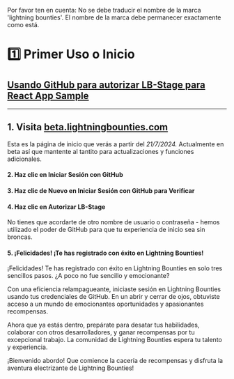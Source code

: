 Por favor ten en cuenta: No se debe traducir el nombre de la marca 'lightning bounties'. El nombre de la marca debe permanecer exactamente como está.

# 1️⃣ Primer Uso o Inicio

## [Usando GitHub para autorizar LB-Stage para React App Sample](https://app.tango.us/app/workflow/9dd6e3fd-f7bd-41a8-bb9d-21593979b90e?utm\_source=markdown\&utm\_medium=markdown\&utm\_campaign=workflow%20export%20links)

***

## 1. Visita [beta.lightningbounties.com](first-time-onboarding.md#id-1.-visit-beta.lightningbounties.com)

Esta es la página de inicio que verás a partir del _21/7/2024._ Actualmente en beta así que mantente al tantito para actualizaciones y funciones adicionales.

#### 2. Haz clic en Iniciar Sesión con GitHub

#### 3. Haz clic de Nuevo en Iniciar Sesión con GitHub para Verificar

#### 4. Haz clic en Autorizar LB-Stage

No tienes que acordarte de otro nombre de usuario o contraseña - hemos utilizado el poder de GitHub para que tu experiencia de inicio sea sin broncas.

#### 5. ¡Felicidades! ¡Te has registrado con éxito en Lightning Bounties!

¡Felicidades! Te has registrado con éxito en Lightning Bounties en solo tres sencillos pasos. ¿A poco no fue sencillo y emocionante?

Con una eficiencia relampagueante, iniciaste sesión en Lightning Bounties usando tus credenciales de GitHub. En un abrir y cerrar de ojos, obtuviste acceso a un mundo de emocionantes oportunidades y apasionantes recompensas.

Ahora que ya estás dentro, prepárate para desatar tus habilidades, colaborar con otros desarrolladores, y ganar recompensas por tu excepcional trabajo. La comunidad de Lightning Bounties espera tu talento y experiencia.

¡Bienvenido abordo! Que comience la cacería de recompensas y disfruta la aventura electrizante de Lightning Bounties!
